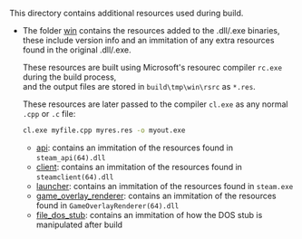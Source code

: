 This directory contains additional resources used during build.  

* The folder [win](./win/) contains the resources added to the .dll/.exe binaries,  
  these include version info and an immitation of any extra resources found in the original .dll/.exe.  
  
  These resources are built using Microsoft's resourec compiler `rc.exe` during the build process,  
  and the output files are stored in `build\tmp\win\rsrc` as `*.res`.  

  These resources are later passed to the compiler `cl.exe` as any normal `.cpp` or `.c` file:  
  ```bash
  cl.exe myfile.cpp myres.res -o myout.exe
  ```
    * [api](./win/api/): contains an immitation of the resources found in `steam_api(64).dll`
    * [client](./win/client/): contains an immitation of the resources found in `steamclient(64).dll`
    * [launcher](./win/launcher/): contains an immitation of the resources found in `steam.exe`
    * [game_overlay_renderer](./win/game_overlay_renderer/): contains an immitation of the resources found in `GameOverlayRenderer(64).dll`
    * [file_dos_stub](./win/file_dos_stub/): contains an immitation of how the DOS stub is manipulated after build


